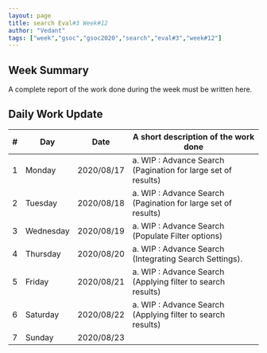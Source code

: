 ```yaml
---
layout: page
title: search Eval#3 Week#12
author: "Vedant"
tags: ["week","gsoc","gsoc2020","search","eval#3","week#12"]
---
```


## Week Summary

A complete report of the work done during the week must be written here. 


## Daily Work Update

|\#|Day|Date|A short description of the work done|  
|---	|---	|---	|---	|  
|1   	| Monday 	|   2020/08/17	| a. WIP : Advance Search (Pagination for large set of results) 	|  
|2   	| Tuesday  	|   2020/08/18	|  a. WIP : Advance Search (Pagination for large set of results) 	|  
|3   	| Wednesday  	|  2020/08/19 	|  a. WIP : Advance Search (Populate Filter options) 	|  
|4   	| Thursday  	|   2020/08/20	|  a. WIP : Advance Search (Integrating Search Settings). 	|  
|5   	| Friday  	|   2020/08/21	|   a. WIP : Advance Search (Applying filter to search results)	|  
|6   	| Saturday  	|   2020/08/22	|  a. WIP : Advance Search (Applying filter to search results) 	|  
|7   	| Sunday  	|   2020/08/23	|   	|  
